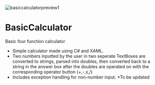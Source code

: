 ![basiccalculatorpreview1](https://user-images.githubusercontent.com/103766177/164994223-447277a2-d888-4b94-b2cf-277debfef2c3.png)
# BasicCalculator
Basic four function calculator

- Simple calculator made using C# and XAML. 
- Two numbers inputted by the user in two seperate TextBoxes are converted to strings, parsed into doubles, then converted back to a string in the answer box after the doubles are operated on with the corresponding operator button (+,-,x,/) 
- Includes exception handling for non-number input. *To be updated 
